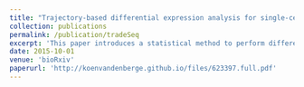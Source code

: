 ```yaml
---
title: "Trajectory-based differential expression analysis for single-cell sequencing data"
collection: publications
permalink: /publication/tradeSeq
excerpt: 'This paper introduces a statistical method to perform differential gene expression analysis along or between lineages of a trajectory. The main data application of this paper is single-cell RNA-sequencing data, although it can also be used for other types of data, e.g. time-series bulk RNA-seq or single-cell ATAC-seq data.'
date: 2015-10-01
venue: 'bioRxiv'
paperurl: 'http://koenvandenberge.github.io/files/623397.full.pdf'
---
```



